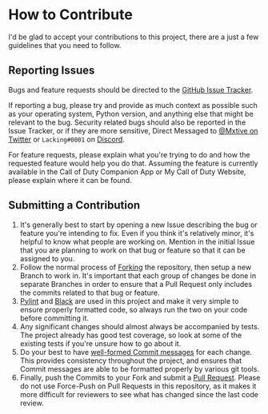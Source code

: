 # How to Contribute

I'd be glad to accept your contributions to this project, there are a just a few guidelines that you need to follow.

## Reporting Issues

Bugs and feature requests should be directed to the [GitHub Issue Tracker](https://github.com/EthanC/CallofDuty.py/issues).

If reporting a bug, please try and provide as much context as possible such as your operating system, Python version, and anything else that might be relevant to the bug. Security related bugs should also be reported in the Issue Tracker, or if they are more sensitive, Direct Messaged to [@Mxtive on Twitter](https://twitter.com/Mxtive) or `Lacking#0001` on [Discord](https://discord.gg/CallofDuty).

For feature requests, please explain what you're trying to do and how the requested feature would help you do that. Assuming the feature is currently available in the Call of Duty Companion App or My Call of Duty Website, please explain where it can be found.

## Submitting a Contribution

1. It's generally best to start by opening a new Issue describing the bug or feature you're intending to fix. Even if you think it's relatively minor, it's helpful to know what people are working on. Mention in the initial Issue that you are planning to work on that bug or feature so that it can be assigned to you.
2. Follow the normal process of [Forking](https://help.github.com/articles/fork-a-repo) the repository, then setup a new Branch to work in. It's important that each group of changes be done in separate Branches in order to ensure that a Pull Request only includes the commits related to that bug or feature.
3. [Pylint](https://github.com/PyCQA/pylint) and [Black](https://github.com/psf/black) are used in this project and make it very simple to ensure properly formatted code, so always run the two on your code before committing it.
4. Any significant changes should almost always be accompanied by tests. The project already has good test coverage, so look at some of the existing tests if you're unsure how to go about it.
5. Do your best to have [well-formed Commit messages](http://tbaggery.com/2008/04/19/a-note-about-git-commit-messages.html) for each change. This provides consistency throughout the project, and ensures that Commit messages are able to be formatted properly by various git tools.
7. Finally, push the Commits to your Fork and submit a [Pull Request](https://help.github.com/articles/creating-a-pull-request). Please do not use Force-Push on Pull Requests in this repository, as it makes it more difficult for reviewers to see what has changed since the last code review.
